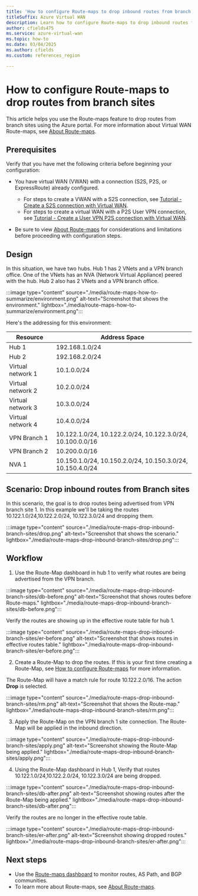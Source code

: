 ```yaml
---
title: 'How to configure Route-maps to drop inbound routes from branch sites'
titleSuffix: Azure Virtual WAN
description: Learn how to configure Route-maps to drop inbound routes from branch sites.
author: cfields475
ms.service: azure-virtual-wan
ms.topic: how-to
ms.date: 03/04/2025
ms.author: cfields
ms.custom: references_region

---
```

# How to configure Route-maps to drop routes from branch sites

This article helps you use the Route-maps feature to drop routes from branch sites using the Azure portal. For more information about Virtual WAN Route-maps, see [About Route-maps](route-maps-about.md).

## Prerequisites

Verify that you have met the following criteria before beginning your configuration:

* You have virtual WAN (VWAN) with a connection (S2S, P2S, or ExpressRoute) already configured.

  * For steps to create a VWAN with a S2S connection, see [Tutorial - Create a S2S connection with Virtual WAN](virtual-wan-site-to-site-portal.md).
  * For steps to create a virtual WAN with a P2S User VPN connection, see [Tutorial - Create a User VPN P2S connection with Virtual WAN](virtual-wan-point-to-site-portal.md).
* Be sure to view [About Route-maps](route-maps-about.md#considerations-and-limitations) for considerations and limitations before proceeding with configuration steps.

## Design

In this situation, we have two hubs. Hub 1 has 2 VNets and a VPN branch office. One of the VNets has an NVA (Network Virtual Appliance) peered with the hub. Hub 2 also has 2 VNets and a VPN branch office. 

:::image type="content" source="./media/route-maps-how-to-summarize/environment.png" alt-text="Screenshot that shows the environment." lightbox="./media/route-maps-how-to-summarize/environment.png":::

Here's the addressing for this environment:  

| Resource |Address Space |
| --- |---| 
|Hub 1 |192.168.1.0/24 | 
|Hub 2 |192.168.2.0/24  |
|Virtual network 1 |10.1.0.0/24  |
|Virtual network 2 |10.2.0.0/24 |
|Virtual network 3 |10.3.0.0/24  |
|Virtual network 4 |10.4.0.0/24  |
|VPN Branch 1 |10.122.1.0/24, 10.122.2.0/24, 10.122.3.0/24, 10.100.0.0/16|
|VPN Branch 2 |10.200.0.0/16 |
|NVA 1 | 10.150.1.0/24, 10.150.2.0/24, 10.150.3.0/24, 10.150.4.0/24 |  

## Scenario: Drop inbound routes from Branch sites

In this scenario, the goal is to drop routes being advertised from VPN branch site 1. In this example we'll be taking the routes 10.122.1.0/24,10.122.2.0/24, 10.122.3.0/24 and dropping them.   

:::image type="content" source="./media/route-maps-drop-inbound-branch-sites/drop.png" alt-text="Screenshot that shows the scenario." lightbox="./media/route-maps-drop-inbound-branch-sites/drop.png":::

## Workflow

   1.  Use the Route-Map dashboard in hub 1 to verify what routes are being advertised from the VPN branch. 

   :::image type="content" source="./media/route-maps-drop-inbound-branch-sites/db-before.png" alt-text="Screenshot that shows routes before Route-maps." lightbox="./media/route-maps-drop-inbound-branch-sites/db-before.png"::: 
   
   Verify the routes are showing up in the effective route table for hub 1.

   :::image type="content" source="./media/route-maps-drop-inbound-branch-sites/er-before.png" alt-text="Screenshot that shows routes in effective routes table." lightbox="./media/route-maps-drop-inbound-branch-sites/er-before.png":::  

   2. Create a Route-Map to drop the routes. If this is your first time creating a Route-Map, see [How to configure Route-maps](route-maps-how-to.md) for more information. 

   The Route-Map will have a match rule for route 10.122.2.0/16. The action **Drop** is selected. 

   :::image type="content" source="./media/route-maps-drop-inbound-branch-sites/rm.png" alt-text="Screenshot that shows the Route-map." lightbox="./media/route-maps-drop-inbound-branch-sites/rm.png":::

   3. Apply the Route-Map on the VPN branch 1 site connection. The Route-Map will be applied in the inbound direction. 

   :::image type="content" source="./media/route-maps-drop-inbound-branch-sites/apply.png" alt-text="Screenshot showing the Route-Map being applied." lightbox="./media/route-maps-drop-inbound-branch-sites/apply.png":::

   4. Using the Route-Map dashboard in Hub 1, Verify that routes 10.122.1.0/24,10.122.2.0/24, 10.122.3.0/24 are being dropped.   

   :::image type="content" source="./media/route-maps-drop-inbound-branch-sites/db-after.png" alt-text="Screenshot showing routes after the Route-Map being applied." lightbox="./media/route-maps-drop-inbound-branch-sites/db-after.png":::

   Verify the routes are no longer in the effective route table.

   :::image type="content" source="./media/route-maps-drop-inbound-branch-sites/er-after.png" alt-text="Screenshot showing dropped routes." lightbox="./media/route-maps-drop-inbound-branch-sites/er-after.png":::

## Next steps

* Use the [Route-maps dashboard](route-maps-dashboard.md) to monitor routes, AS Path, and BGP communities.
* To learn more about Route-maps, see [About Route-maps](route-maps-about.md).
